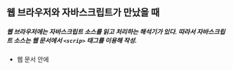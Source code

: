 ## 웹 브라우저와 자바스크립트가 만났을 때  
##### 웹 브라우저에는 자바스크립트 소스를 읽고 처리하는 해석기가 있다. 따라서 자바스크립트 소스는 웹 문서에서 `<scrip>` 태그를 이용해 작성.  

* 웹 문서 안에 <script> 태그로 자바스크립트 작성하기  
 -소스 코드가 짧으면 실행할 위치에 바로 `<scrip></scrip>` 코드를 작성 , 문서 안의 어디든 위치 가능 , 하나의 문서에서 여러 개 사용 가능  
 -이미지 텍스트 등 다 표시한 후 자바스크립트 실행. `</body>` 태그 직전에 자바스크립트 소스 삽입  
 :영어 대소문자 구별.  

``` javascript
<script>
	var heading = document.querySelector('#heading');
	heading.onclick = function() {
	heading.style.color = "red";
	}
</script>
```
<img width="180" alt="스크린샷 2022-06-27 오후 1 41 32" src="https://user-images.githubusercontent.com/97012561/175861416-87caee27-c0ec-402e-9ad9-22f12461281a.png">  <img width="200" alt="스크린샷 2022-06-27 오후 1 41 46" src="https://user-images.githubusercontent.com/97012561/175861430-4b28de62-b98f-45fc-bbe7-f530b6d9840a.png">

* 외부 스크립트 파일로 연결해서 자바스크립트 작성하기  
  -자바스크립트 소스를 따로 파일로 저장한 뒤 웹 문서와 연결하여 사용 외부 자바스크립트 파일은       
   `<script>` 태그 없이 소스만 작성 후 확장자는 `*.js`  
  -html 문서에서 `<script>` 태그의 src 속성을 이용해서 자바스크립트 파일 연결  
  -기본형 `<script src="외부 스크립트 파일 경로"></script>`.   

